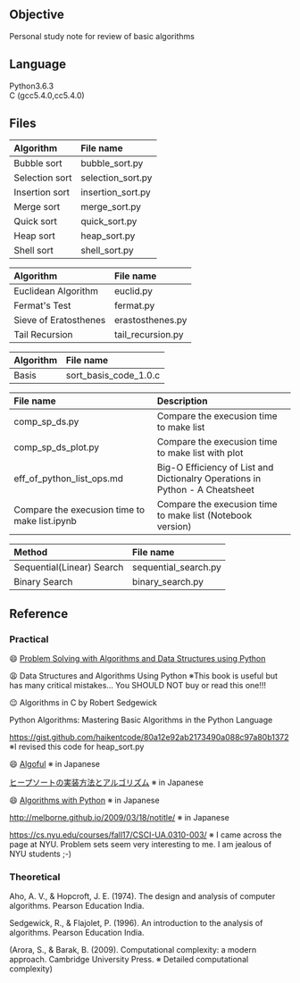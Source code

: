 ## Objective
Personal study note for review of basic algorithms

## Language
Python3.6.3  
C (gcc5.4.0,cc5.4.0)  

## Files  

| Algorithm  | File name   |
|:-----------|:------------|
|Bubble sort   | bubble_sort.py    | 
|Selection sort| selection_sort.py | 
|Insertion sort| insertion_sort.py |
|Merge sort    | merge_sort.py     |
|Quick sort    | quick_sort.py     |  
|Heap sort     | heap_sort.py      |
|Shell sort    | shell_sort.py     |


| Algorithm  | File name   |
|:-----------|:------------|
|Euclidean Algorithm | euclid.py          |
|Fermat's Test       | fermat.py          |
|Sieve of Eratosthenes| erastosthenes.py  |
|Tail Recursion      | tail_recursion.py  |


| Algorithm  | File name   |
|:-----------|:------------|
| Basis      |sort_basis_code_1.0.c|  


| File name  | Description   |
|:-----------|:------------|
| comp_sp_ds.py                 | Compare the execusion time to make list |
| comp_sp_ds_plot.py            | Compare the execusion time to make list with plot|
| eff_of_python_list_ops.md     | Big-O Efficiency of List and Dictionalry Operations in Python - A Cheatsheet|
| Compare the execusion time to make list.ipynb | Compare the execusion time to make list (Notebook version)|

| Method  | File name   |
|:-----------|:------------|
| Sequential(Linear) Search     | sequential_search.py |
| Binary Search                 | binary_search.py     |


## Reference  

### Practical
 :smile: [Problem Solving with Algorithms and Data Structures using Python](http://interactivepython.org/runestone/static/pythonds/index.html)  
 
 :weary: Data Structures and Algorithms Using Python  ※This book is useful but has many critical mistakes... You SHOULD NOT buy or read this one!!!    
 
 :relieved: Algorithms in C by Robert Sedgewick  
 
Python Algorithms: Mastering Basic Algorithms in the Python Language  

https://gist.github.com/haikentcode/80a12e92ab2173490a088c97a80b1372 ※I revised this code for heap_sort.py  

:smile: [Algoful](http://algoful.com/) ※ in Japanese  

[ヒープソートの実装方法とアルゴリズム](https://webbibouroku.com/Blog/Article/py-heapsort) ※ in Japanese  

:smile: [Algorithms with Python](http://www.geocities.jp/m_hiroi/light/index.html) ※ in Japanese  

http://melborne.github.io/2009/03/18/notitle/ ※ in Japanese  

https://cs.nyu.edu/courses/fall17/CSCI-UA.0310-003/ ※ I came across the page at NYU. Problem sets seem very interesting to me. I am jealous of NYU students ;-)   

### Theoretical
Aho, A. V., & Hopcroft, J. E. (1974). The design and analysis of computer algorithms. Pearson Education India.  

Sedgewick, R., & Flajolet, P. (1996). An introduction to the analysis of algorithms. Pearson Education India.  

(Arora, S., & Barak, B. (2009). Computational complexity: a modern approach. Cambridge University Press. ※ Detailed computational complexity)  
